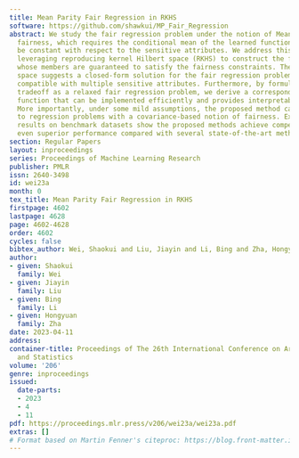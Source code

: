 ```yaml
---
title: Mean Parity Fair Regression in RKHS
software: https://github.com/shawkui/MP_Fair_Regression
abstract: We study the fair regression problem under the notion of Mean Parity (MP)
  fairness, which requires the conditional mean of the learned function output to
  be constant with respect to the sensitive attributes. We address this problem by
  leveraging reproducing kernel Hilbert space (RKHS) to construct the functional space
  whose members are guaranteed to satisfy the fairness constraints. The proposed functional
  space suggests a closed-form solution for the fair regression problem that is naturally
  compatible with multiple sensitive attributes. Furthermore, by formulating the fairness-accuracy
  tradeoff as a relaxed fair regression problem, we derive a corresponding regression
  function that can be implemented efficiently and provides interpretable tradeoffs.
  More importantly, under some mild assumptions, the proposed method can be applied
  to regression problems with a covariance-based notion of fairness. Experimental
  results on benchmark datasets show the proposed methods achieve competitive and
  even superior performance compared with several state-of-the-art methods.
section: Regular Papers
layout: inproceedings
series: Proceedings of Machine Learning Research
publisher: PMLR
issn: 2640-3498
id: wei23a
month: 0
tex_title: Mean Parity Fair Regression in RKHS
firstpage: 4602
lastpage: 4628
page: 4602-4628
order: 4602
cycles: false
bibtex_author: Wei, Shaokui and Liu, Jiayin and Li, Bing and Zha, Hongyuan
author:
- given: Shaokui
  family: Wei
- given: Jiayin
  family: Liu
- given: Bing
  family: Li
- given: Hongyuan
  family: Zha
date: 2023-04-11
address:
container-title: Proceedings of The 26th International Conference on Artificial Intelligence
  and Statistics
volume: '206'
genre: inproceedings
issued:
  date-parts:
  - 2023
  - 4
  - 11
pdf: https://proceedings.mlr.press/v206/wei23a/wei23a.pdf
extras: []
# Format based on Martin Fenner's citeproc: https://blog.front-matter.io/posts/citeproc-yaml-for-bibliographies/
---
```

